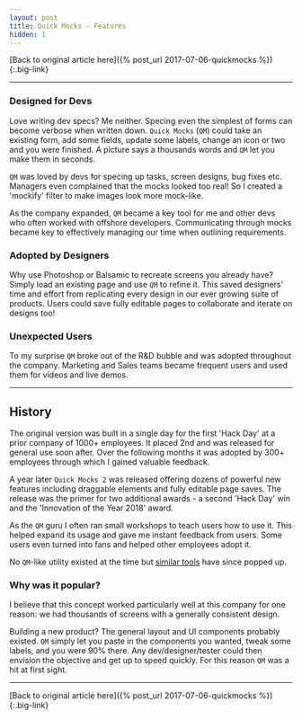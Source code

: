 ```yaml
---
layout: post
title: Quick Mocks - Features
hidden: 1
---
```


[Back to original article here]({% post_url 2017-07-06-quickmocks %}){:.big-link}

---

### Designed for Devs
Love writing dev specs? Me neither. Specing even the simplest of forms can become verbose when written down. `Quick Mocks` (`QM`) could take an existing form, add some fields, update some labels, change an icon or two and you were finished. A picture says a thousands words and `QM` let you make them in seconds.

`QM` was loved by devs for specing up tasks, screen designs, bug fixes etc. Managers even complained that the mocks looked too real! So I created a 'mockify' filter to make images look more mock-like.

As the company expanded, `QM` became a key tool for me and other devs who often worked with offshore developers. Communicating through mocks became key to effectively managing our time when outlining requirements.

### Adopted by Designers
Why use Photoshop or Balsamic to recreate screens you already have? Simply load an existing page and use `QM` to refine it. This saved designers' time and effort from replicating every design in our ever growing suite of products. Users could save fully editable pages to collaborate and iterate on designs too!

### Unexpected Users
To my surprise `QM` broke out of the R&D bubble and was adopted throughout the company. Marketing and Sales teams became frequent users and used them for videos and live demos.

---

## History
The original version was built in a single day for the first 'Hack Day' at a prior company of 1000+ employees. It placed 2nd and was released for general use soon after. Over the following months it was adopted by 300+ employees through which I gained valuable feedback.

A year later `Quick Mocks 2` was released offering dozens of powerful new features including draggable elements and fully editable page saves. The release was the primer for two additional awards - a second 'Hack Day' win and the 'Innovation of the Year 2018' award.

As the `QM` guru I often ran small workshops to teach users how to use it. This helped expand its usage and gave me instant feedback from users. Some users even turned into fans and helped other employees adopt it.

No `QM`-like utility existed at the time but [similar tools](https://github.com/GoogleChromeLabs/ProjectVisBug) have since popped up.

### Why was it popular?
I believe that this concept worked particularly well at this company for one reason: we had thousands of screens with a generally consistent design.

Building a new product? The general layout and UI components probably existed. `QM` simply let you paste in the components you wanted, tweak some labels, and you were 90% there. Any dev/designer/tester could then envision the objective and get up to speed quickly. For this reason `QM` was a hit at first sight.

---

[Back to original article here]({% post_url 2017-07-06-quickmocks %}){:.big-link}